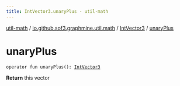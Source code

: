 ```yaml
---
title: IntVector3.unaryPlus - util-math
---
```


[util-math](../../index.html) / [io.github.sof3.graphmine.util.math](../index.html) / [IntVector3](index.html) / [unaryPlus](./unary-plus.html)

# unaryPlus

`operator fun unaryPlus(): `[`IntVector3`](index.html)

**Return**
this vector

